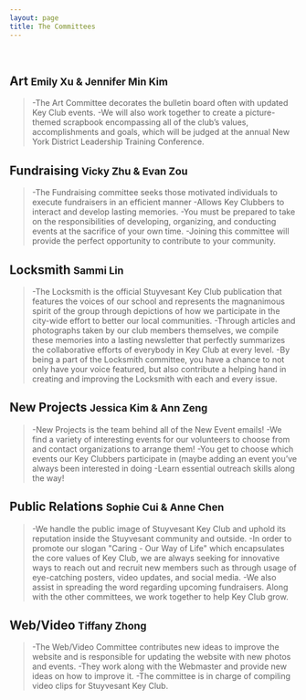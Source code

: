 ```yaml
---
layout: page
title: The Committees
---
```

<br>

## Art <small> Emily Xu & Jennifer Min Kim </small>

<blockquote>

-The Art Committee decorates the bulletin board often with updated Key Club events. 
-We will also work together to create a picture-themed scrapbook encompassing all of the club’s values, accomplishments and goals, which will be judged at the annual New York District Leadership Training Conference.

</blockquote>

## Fundraising <small> Vicky Zhu & Evan Zou </small>

<blockquote>

-The Fundraising committee seeks those motivated individuals to execute fundraisers in an efficient manner 
-Allows Key Clubbers to interact and develop lasting memories. 
-You must be prepared to take on the responsibilities of developing, organizing, and conducting events at the sacrifice of your own time. 
-Joining this committee will provide the perfect opportunity to contribute to your community.

</blockquote>

## Locksmith <small> Sammi Lin </small>

<blockquote>

-The Locksmith is the official Stuyvesant Key Club publication that features the voices of our school and represents the magnanimous spirit of the group through depictions of how we participate in the city-wide effort to better our local communities. 
-Through articles and photographs taken by our club members themselves, we compile these memories into a lasting newsletter that perfectly summarizes the collaborative efforts of everybody in Key Club at every level. 
-By being a part of the Locksmith committee, you have a chance to not only have your voice featured, but also contribute a helping hand in creating and improving the Locksmith with each and every issue.

</blockquote>

## New Projects <small> Jessica Kim & Ann Zeng </small>

<blockquote>

-New Projects is the team behind all of the New Event emails! 
-We find a variety of interesting events for our volunteers to choose from and contact organizations to arrange them!
-You get to choose which events our Key Clubbers participate in (maybe adding an event you’ve always been interested in doing
-Learn essential outreach skills along the way!

</blockquote>

## Public Relations <small> Sophie Cui & Anne Chen </small> 

<blockquote>

-We handle the public image of Stuyvesant Key Club and uphold its reputation inside the Stuyvesant community and outside. 
-In order to promote our slogan "Caring - Our Way of Life" which encapsulates the core values of Key Club, we are always seeking for innovative ways to reach out and recruit new members such as through usage of eye-catching posters, video updates, and social media. 
-We also assist in spreading the word regarding upcoming fundraisers. Along with the other committees, we work together to help Key Club grow.

</blockquote>

## Web/Video <small> Tiffany Zhong </small>

<blockquote>

-The Web/Video Committee contributes new ideas to improve the website and is responsible for updating the website with new photos and events. 
-They work along with the Webmaster and provide new ideas on how to improve it. 
-The committee is in charge of compiling video clips for Stuyvesant Key Club.

</blockquote> 

<!--### <a href="Committees.html">Committee History</a>-->

